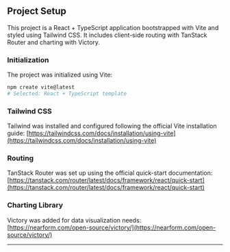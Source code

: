 ## Project Setup

This project is a React + TypeScript application bootstrapped with Vite and styled using Tailwind CSS. It includes client-side routing with TanStack Router and charting with Victory.

### Initialization

The project was initialized using Vite:

```bash
npm create vite@latest
# Selected: React + TypeScript template
```

### Tailwind CSS

Tailwind was installed and configured following the official Vite installation guide:
[https://tailwindcss.com/docs/installation/using-vite](https://tailwindcss.com/docs/installation/using-vite)

### Routing

TanStack Router was set up using the official quick-start documentation:
[https://tanstack.com/router/latest/docs/framework/react/quick-start](https://tanstack.com/router/latest/docs/framework/react/quick-start)

### Charting Library

Victory was added for data visualization needs:
[https://nearform.com/open-source/victory/](https://nearform.com/open-source/victory/)

---
